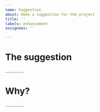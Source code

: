 ```yaml
---
name: Suggestion
about: Make a suggestion for the project
title: ''
labels: enhancement
assignees: ''

---
```


# The suggestion
...............
# Why?
...............
